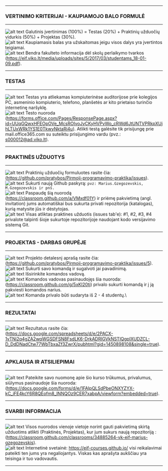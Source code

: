 
---
### VERTINIMO KRITERIJAI - KAUPIAMOJO BALO FORMULĖ 
---
 ![alt text][logo]  Galutinis įvertinimas (100%) = Testas (20%) + Praktinių užduočių vidurkis (50%) + Projektas (30%).\
 ![alt text][logo]  Kaupiamasis balas yra užskaitomas jeigu visos dalys yra įvertintos teigiamai.\
 ![alt text][logo]  Bendra fakulteto informacija dėl skolų perlaikymo tvarkos (https://eif.viko.lt/media/uploads/sites/5/2017/03/studentams_18-01-09.pdf).
 
---
### TESTAS
---
 ![alt text][logo] Testas yra atliekamas kompiuterinėse auditorijose prie kolegijos PC, asmeninio kompiuterio, telefono, planšetės ar kito prietaiso turinčio internetinę naršyklę.\
![alt text][logo] Testo nuoroda (https://forms.office.com/Pages/ResponsePage.aspx?id=UUqGQwxHFEOpOVe_McsROIvoJvCKyHVPvWo_cRWd6JtUNTVPRkpXUjhLTUxWRk1YS1E0TkwyNktaRi4u). Atlikti testą galėsite tik prisijungę prie mail.office365.com su suteiktu prisijungimo vardu (pvz.: s000012@ad.viko.lt).

---
### PRAKTINĖS UŽDUOTYS
---
 ![alt text][logo] Praktinių užduočių formuluotes rasite čia: (https://github.com/pratybos/Pirmoji-programavimo-praktika/issues).<br/>
 ![alt text][logo] Sukurti naują Github paskyrą: `pvz: Marius.Gzegozevskis, M.Gzegozevskis ir pnš.`<br/>
 ![alt text][logo] Paspaudę šią nuorodą (https://classroom.github.com/a/VMxdf01Y) ir priėmę pakvietimą (angl. invitation) jums automatiškai bus sukurta privati repozitorija (katalogas), kurią matysite jūs ir dėstytojas. <br/> 
 ![alt text][logo] Visas atliktas praktines užduotis (issues tab'e): #1, #2, #3, #4 privalote talpinti šioje sukurtoje repozitorijoje naudojant kodo versijavimo sistemą Git.
 
---
### PROJEKTAS - DARBAS GRUPĖJE
---
 ![alt text][logo] Projekto detalesnį aprašą rasite čia: (https://github.com/pratybos/Pirmoji-programavimo-praktika/issues/5).<br/>
 ![alt text][logo] Sukurti savo komandą ir sugalvoti jai pavadinimą. <br/>
 ![alt text][logo] Išsirinkite komandos vadovą.\
 ![alt text][logo] Komandos vadovas pasinaudojęs šia nuoroda: (https://classroom.github.com/g/5xKI20tj) privalo sukurti komandą ir į ją pakviesti komandos narius.\
 ![alt text][logo] Komanda privalo būti sudaryta iš 2 - 4 studentų.\
 
---
### REZULTATAI
---

 ![alt text][logo] Rezultatus rasite čia: (https://docs.google.com/spreadsheets/d/e/2PACX-1vTNi2q4gZA2wqWGSDFSN8FsdLK6-DrkADRIGVkNSTlQgpIXUDZCL-D_DdDNadCtw77WbTbxaZf3ZwrX/pubhtml?gid=1450898108&single=true).

---
### APKLAUSA IR ATSILIEPIMAI 
---
 ![alt text][logo] Pateikite savo nuomonę apie šio kurso trūkumus, privalumus, siūlymus pasinaudoje šia nuoroda: (https://docs.google.com/forms/d/e/1FAIpQLSdPbeONXYZYX-kC_iFE4kcY6R8QEofm8_INNQOz9CER7xabpA/viewform?embedded=true).

---
### SVARBI INFORMACIJA 
---

 ![alt text][logo] Visos nuorodos vienoje vietoje norint gauti pakvietimą skirtą užduotims atlikti (Praktinės, Projektas), kur jum sukurs naują repozitoriją : (https://classroom.github.com/classrooms/34885264-vk-eif-marius-gzegozevskis).<br/>
 ![alt text][logo] Internetinė svetainė: https://eif-courses.github.io/ visi reikalavimai pateikti ten jums yra negaliojantys. Viskas kas aprašyta aukščiau yra teisinga ir tuo vadovautis.

---
[logo]: https://github.com/eif-courses/Duomenu-strukturos-ir-algoritmai/blob/master/list%20item.png "list item rectangle"

